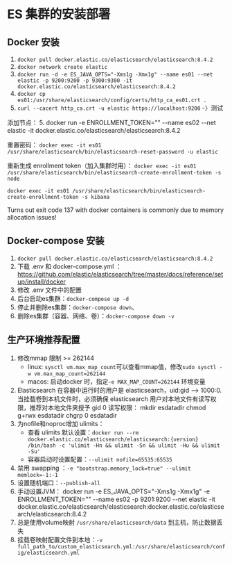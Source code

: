 # ES 集群的安装部署

## Docker 安装
1. `docker pull docker.elastic.co/elasticsearch/elasticsearch:8.4.2`
2. `docker network create elastic`
3. `docker run -d -e ES_JAVA_OPTS="-Xms1g -Xmx1g" --name es01 --net elastic -p 9200:9200 -p 9300:9300 -it docker.elastic.co/elasticsearch/elasticsearch:8.4.2`
4. `docker cp es01:/usr/share/elasticsearch/config/certs/http_ca_es01.crt .`
5. `curl --cacert http_ca.crt -u elastic https://localhost:9200` -〉测试

添加节点：
5. docker run -e ENROLLMENT_TOKEN="<token>" --name es02 --net elastic -it docker.elastic.co/elasticsearch/elasticsearch:8.4.2


重置密码：
`docker exec -it es01 /usr/share/elasticsearch/bin/elasticsearch-reset-password -u elastic`

重新生成 enrollment token（加入集群时用）：
`docker exec -it es01 /usr/share/elasticsearch/bin/elasticsearch-create-enrollment-token -s node`

`docker exec -it es01 /usr/share/elasticsearch/bin/elasticsearch-create-enrollment-token -s kibana`

Turns out exit code 137 with docker containers is commonly due to memory allocation issues!


## Docker-compose 安装
1. `docker pull docker.elastic.co/elasticsearch/elasticsearch:8.4.2`
2. 下载 .env 和 docker-compose.yml ：https://github.com/elastic/elasticsearch/tree/master/docs/reference/setup/install/docker
3. 修改 .env 文件中的配置
4. 后台启动es集群：`docker-compose up -d` 
5. 停止并删除es集群：`docker-compose down`、
6. 删除es集群（容器、网络、卷）：`docker-compose down -v` 


## 生产环境推荐配置
1. 修改mmap 限制 >= 262144
	+ linux: `sysctl vm.max_map_count`可以查看mmap值，修改`sudo sysctl -w vm.max_map_count=262144`
	+ macos: 启动docker 时，指定`-e MAX_MAP_COUNT=262144` 环境变量
2. Elasticsearch 在容器中运行时的用户是 elasticsearch，uid:gid ——> 1000:0.当挂载卷到本机文件时，必须确保 elasticsearch 用户对本地文件有读写权限，推荐对本地文件夹授予 gid 0 读写权限：
	mkdir esdatadir
	chmod g+rwx esdatadir
	chgrp 0 esdatadir
3. 为nofile和noproc增加 ulimits：
	+ 查看 ulimits 默认设置：`docker run --rm docker.elastic.co/elasticsearch/elasticsearch:{version} /bin/bash -c 'ulimit -Hn && ulimit -Sn && ulimit -Hu && ulimit -Su'`
	+ 容器启动时设置配置：`--ulimit nofile=65535:65535`
4. 禁用 swapping ：`-e "bootstrap.memory_lock=true" --ulimit memlock=-1:-1`
5. 设置随机端口：`--publish-all`
6. 手动设置JVM：
   docker run -e ES_JAVA_OPTS="-Xms1g -Xmx1g" -e ENROLLMENT_TOKEN="<token>" --name es02 -p 9201:9200 --net elastic -it docker.elastic.co/elasticsearch/elasticsearch:docker.elastic.co/elasticsearch/elasticsearch:8.4.2
7. 总是使用volume映射 `/usr/share/elasticsearch/data` 到主机，防止数据丢失
8. 挂载卷映射配置文件到本地：`-v full_path_to/custom_elasticsearch.yml:/usr/share/elasticsearch/config/elasticsearch.yml`